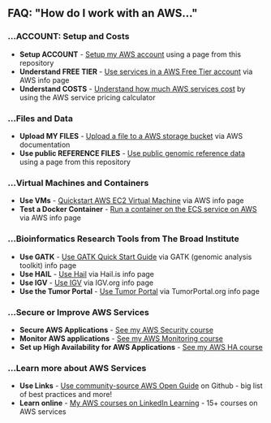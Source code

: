 ## FAQ: "How do I work with an AWS..."

### ...ACCOUNT: Setup and Costs
- **Setup ACCOUNT** - [Setup my AWS account](https://github.com/lynnlangit/aws-for-bioinformatics/blob/main/1_Setup_AWS_account-KELLY/1_Setup_AWS_Account.md) using a page from this repository
- **Understand FREE TIER** - [Use services in a AWS Free Tier account](https://aws.amazon.com/free/free-tier/) via AWS info page
- **Understand COSTS** - [Understand how much AWS services cost](https://calculator.aws/#/) by using the AWS service pricing calculator

### ...Files and Data
- **Upload MY FILES** - [Upload a file to a AWS storage bucket](https://docs.aws.amazon.com/AmazonS3/latest/userguide/upload-objects.html) via AWS documentation
- **Use public REFERENCE FILES** - [Use public genomic reference data](https://github.com/lynnlangit/aws-for-bioinformatics/blob/main/2_Files_%26_Data-LYNN/2_Use_public_genomic_datasets.md) using a page from this repository

### ...Virtual Machines and Containers
- **Use VMs** - [Quickstart AWS EC2 Virtual Machine](https://docs.aws.amazon.com/AWSEC2/latest/UserGuide/EC2_GetStarted.html) via AWS info page
- **Test a Docker Container** - [Run a container on the ECS service on AWS](https://aws.amazon.com/getting-started/hands-on/deploy-docker-containers/) via AWS info page

### ...Bioinformatics Research Tools from The Broad Institute
- **Use GATK** - [Use GATK Quick Start Guide](https://software.broadinstitute.org/gatk/documentation/quickstart.php) via GATK (genomic analysis toolkit) info page
- **Use HAIL** - [Use Hail](https://hail.is/) via Hail.is info page
- **Use IGV** - [Use IGV](https://igv.org/) via IGV.org info page
- **Use the Tumor Portal** - [Use Tumor Portal](http://www.tumorportal.org/) via TumorPortal.org info page

### ...Secure or Improve AWS Services

- **Secure AWS Applications** - [See my AWS Security course](https://www.linkedin.com/learning/aws-for-architects-advanced-security)
- **Monitor AWS applications** - [See my AWS Monitoring course](https://www.linkedin.com/learning/aws-for-devops-monitoring-metrics-and-logging)
- **Set up High Availability for AWS Applications** - [See my AWS HA course](https://www.linkedin.com/learning/aws-for-devops-high-availability-and-elasticity)

### ...Learn more about AWS Services
- **Use Links** - [Use community-source AWS Open Guide](https://github.com/open-guides/og-aws) on Github - big list of best practices and more!
- **Learn online** - [My AWS courses on LinkedIn Learning](https://www.linkedin.com/learning/instructors/lynn-langit) - 15+ courses on AWS services
